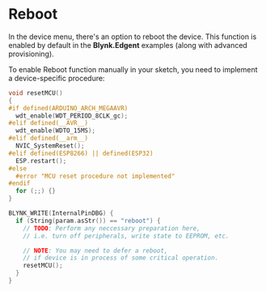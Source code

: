 # Reboot

In the device menu, there's an option to reboot the device. This function is enabled by default in the **Blynk.Edgent** examples \(along with advanced provisioning\).

To enable Reboot function manually in your sketch, you need to implement a device-specific procedure:

```cpp
void resetMCU()
{
#if defined(ARDUINO_ARCH_MEGAAVR)
  wdt_enable(WDT_PERIOD_8CLK_gc);
#elif defined(__AVR__)
  wdt_enable(WDTO_15MS);
#elif defined(__arm__)
  NVIC_SystemReset();
#elif defined(ESP8266) || defined(ESP32)
  ESP.restart();
#else
  #error "MCU reset procedure not implemented"
#endif
  for (;;) {}
}

BLYNK_WRITE(InternalPinDBG) {
  if (String(param.asStr()) == "reboot") {
    // TODO: Perform any neccessary preparation here,
    // i.e. turn off peripherals, write state to EEPROM, etc.

    // NOTE: You may need to defer a reboot,
    // if device is in process of some critical operation.
    resetMCU();
  }
}
```

